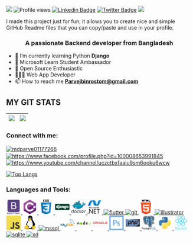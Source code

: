 <a href="https://Parvej240.github.io/IMAGE/"><img src="https://github.com/Parvej240/hello/blob/main/css-animation-indoors-or-outdoors.gif"/></a>
![Profile views](https://gpvc.arturio.dev/Parvej240) [![Linkedin Badge](https://img.shields.io/badge/-PARVEJ-blue?style=plastic-square&logo=Linkedin&logoColor=white&link=https://www.linkedin.com/in/parvej-parvej-26b5a6204/)](https://www.linkedin.com/in/parvej-parvej-26b5a6204/)   [![Twitter Badge](https://img.shields.io/badge/-PARVEJ-blue?style=plastic-square&logo=twitter&logoColor=white&link=https://www.twitter.com/codin@MDParve01177266gpotter)](https://www.twitter.com/@MDParve01177266) <a href="https://github.com/Parvej240/website-for-airline"><img src="https://img.shields.io/badge/MyResume-red.svg"/></a>


I made this project just for fun, it allows you to create nice and simple GitHub Readme files that you can copy/paste and use in your profile.


<h3 align="center">A passionate Backend developer from Bangladesh</h3>

- 🌱 I’m currently learning Python **Django**
- 🌟 Microsoft Learn Student Ambassador
- 🔭 Open Source Enthusiastic
- 👨🏻‍💻 Web App Developer
- 📫 How to reach me **Parvejbinrostom@gmail.com**


## MY GIT STATS
<img src="https://github-readme-stats.vercel.app/api?username=Parvej240&&show_icons=true&count_private=true&theme=radical"/>|<img src="https://github-readme-streak-stats.herokuapp.com/?user=Parvej240&theme=radical"/>|
|---|---|


<h3 align="left">Connect with me:</h3>
<p align="left">
<a href="https://twitter.com/mdparve01177266" target="blank"><img align="center" src="https://cdn.jsdelivr.net/npm/simple-icons@3.0.1/icons/twitter.svg" alt="mdparve01177266" height="30" width="40" /></a>
<a href="https://fb.com/https://www.facebook.com/profile.php?id=100008653991845" target="blank"><img align="center" src="https://cdn.jsdelivr.net/npm/simple-icons@3.0.1/icons/facebook.svg" alt="https://www.facebook.com/profile.php?id=100008653991845" height="30" width="40" /></a>
<a href="https://www.youtube.com/c/https://www.youtube.com/channel/uczctbxfaaiu9sm6ooku6wcw" target="blank"><img align="center" src="https://cdn.jsdelivr.net/npm/simple-icons@3.0.1/icons/youtube.svg" alt="https://www.youtube.com/channel/uczctbxfaaiu9sm6ooku6wcw" height="30" width="40" /></a>
</p>

[![Top Langs](https://github-readme-stats.vercel.app/api/top-langs/?username=parvej240&layout=compact)](https://github.com/anuraghazra/github-readme-stats)

<h3 align="left">Languages and Tools:</h3>
<p align="left"> <a href="https://getbootstrap.com" target="_blank"> <img src="https://raw.githubusercontent.com/devicons/devicon/master/icons/bootstrap/bootstrap-plain-wordmark.svg" alt="bootstrap" width="40" height="40"/> </a> <a href="https://www.w3schools.com/cs/" target="_blank"> <img src="https://raw.githubusercontent.com/devicons/devicon/master/icons/csharp/csharp-original.svg" alt="csharp" width="40" height="40"/> </a> <a href="https://www.w3schools.com/css/" target="_blank"> <img src="https://raw.githubusercontent.com/devicons/devicon/master/icons/css3/css3-original-wordmark.svg" alt="css3" width="40" height="40"/> </a> <a href="https://www.djangoproject.com/" target="_blank"> <img src="https://raw.githubusercontent.com/devicons/devicon/master/icons/django/django-original.svg" alt="django" width="40" height="40"/> </a> <a href="https://www.docker.com/" target="_blank"> <img src="https://raw.githubusercontent.com/devicons/devicon/master/icons/docker/docker-original-wordmark.svg" alt="docker" width="40" height="40"/> </a> <a href="https://dotnet.microsoft.com/" target="_blank"> <img src="https://raw.githubusercontent.com/devicons/devicon/master/icons/dot-net/dot-net-original-wordmark.svg" alt="dotnet" width="40" height="40"/> </a> <a href="https://flutter.dev" target="_blank"> <img src="https://www.vectorlogo.zone/logos/flutterio/flutterio-icon.svg" alt="flutter" width="40" height="40"/> </a> <a href="https://git-scm.com/" target="_blank"> <img src="https://www.vectorlogo.zone/logos/git-scm/git-scm-icon.svg" alt="git" width="40" height="40"/> </a> <a href="https://www.w3.org/html/" target="_blank"> <img src="https://raw.githubusercontent.com/devicons/devicon/master/icons/html5/html5-original-wordmark.svg" alt="html5" width="40" height="40"/> </a> <a href="https://www.adobe.com/in/products/illustrator.html" target="_blank"> <img src="https://www.vectorlogo.zone/logos/adobe_illustrator/adobe_illustrator-icon.svg" alt="illustrator" width="40" height="40"/> </a> <a href="https://developer.mozilla.org/en-US/docs/Web/JavaScript" target="_blank"> <img src="https://raw.githubusercontent.com/devicons/devicon/master/icons/javascript/javascript-original.svg" alt="javascript" width="40" height="40"/> </a> <a href="https://www.linux.org/" target="_blank"> <img src="https://raw.githubusercontent.com/devicons/devicon/master/icons/linux/linux-original.svg" alt="linux" width="40" height="40"/> </a> <a href="https://www.microsoft.com/en-us/sql-server" target="_blank"> <img src="https://cdn.worldvectorlogo.com/logos/microsoft-sql-server.svg" alt="mssql" width="40" height="40"/> </a> <a href="https://www.mysql.com/" target="_blank"> <img src="https://raw.githubusercontent.com/devicons/devicon/master/icons/mysql/mysql-original-wordmark.svg" alt="mysql" width="40" height="40"/> </a> <a href="https://nodejs.org" target="_blank"> <img src="https://raw.githubusercontent.com/devicons/devicon/master/icons/nodejs/nodejs-original-wordmark.svg" alt="nodejs" width="40" height="40"/> </a> <a href="https://www.oracle.com/" target="_blank"> <img src="https://raw.githubusercontent.com/devicons/devicon/master/icons/oracle/oracle-original.svg" alt="oracle" width="40" height="40"/> </a> <a href="https://www.photoshop.com/en" target="_blank"> <img src="https://raw.githubusercontent.com/devicons/devicon/master/icons/photoshop/photoshop-line.svg" alt="photoshop" width="40" height="40"/> </a> <a href="https://www.php.net" target="_blank"> <img src="https://raw.githubusercontent.com/devicons/devicon/master/icons/php/php-original.svg" alt="php" width="40" height="40"/> </a> <a href="https://www.postgresql.org" target="_blank"> <img src="https://raw.githubusercontent.com/devicons/devicon/master/icons/postgresql/postgresql-original-wordmark.svg" alt="postgresql" width="40" height="40"/> </a> <a href="https://www.python.org" target="_blank"> <img src="https://raw.githubusercontent.com/devicons/devicon/master/icons/python/python-original.svg" alt="python" width="40" height="40"/> </a> <a href="https://reactjs.org/" target="_blank"> <img src="https://raw.githubusercontent.com/devicons/devicon/master/icons/react/react-original-wordmark.svg" alt="react" width="40" height="40"/> </a> <a href="https://www.sqlite.org/" target="_blank"> <img src="https://www.vectorlogo.zone/logos/sqlite/sqlite-icon.svg" alt="sqlite" width="40" height="40"/> </a> <a href="https://www.adobe.com/products/xd.html" target="_blank"> <img src="https://cdn.worldvectorlogo.com/logos/adobe-xd.svg" alt="xd" width="40" height="40"/> </a> </p>










